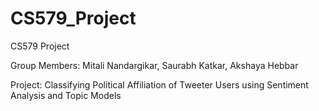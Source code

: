 CS579_Project
=============

CS579 Project

Group Members: Mitali Nandargikar, Saurabh Katkar, Akshaya Hebbar

Project: Classifying Political Affiliation of Tweeter Users using Sentiment Analysis and Topic Models

